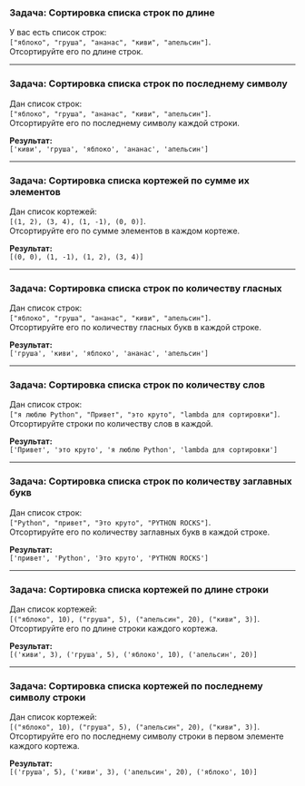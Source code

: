 ### **Задача: Сортировка списка строк по длине**
У вас есть список строк:  
`["яблоко", "груша", "ананас", "киви", "апельсин"]`.  
Отсортируйте его по длине строк.

---

### **Задача: Сортировка списка строк по последнему символу**
Дан список строк:  
`["яблоко", "груша", "ананас", "киви", "апельсин"]`.  
Отсортируйте его по последнему символу каждой строки.

**Результат:**  
`['киви', 'груша', 'яблоко', 'ананас', 'апельсин']`

---

### **Задача: Сортировка списка кортежей по сумме их элементов**
Дан список кортежей:  
`[(1, 2), (3, 4), (1, -1), (0, 0)]`.  
Отсортируйте его по сумме элементов в каждом кортеже.

**Результат:**  
`[(0, 0), (1, -1), (1, 2), (3, 4)]`

---

### **Задача: Сортировка списка строк по количеству гласных**  
Дан список строк:  
`["яблоко", "груша", "ананас", "киви", "апельсин"]`.  
Отсортируйте его по количеству гласных букв в каждой строке.  

**Результат:**  
`['груша', 'киви', 'яблоко', 'ананас', 'апельсин']`

---

### **Задача: Сортировка списка строк по количеству слов**  
Дан список строк:  
`["я люблю Python", "Привет", "это круто", "lambda для сортировки"]`.  
Отсортируйте строки по количеству слов в каждой.  

**Результат:**  
`['Привет', 'это круто', 'я люблю Python', 'lambda для сортировки']`

---

### **Задача: Сортировка списка строк по количеству заглавных букв**  
Дан список строк:  
`["Python", "привет", "Это круто", "PYTHON ROCKS"]`.  
Отсортируйте его по количеству заглавных букв в каждой строке.  

**Результат:**  
`['привет', 'Python', 'Это круто', 'PYTHON ROCKS']`

---

### **Задача: Сортировка списка кортежей по длине строки**  
Дан список кортежей:  
`[("яблоко", 10), ("груша", 5), ("апельсин", 20), ("киви", 3)]`.  
Отсортируйте его по длине строки каждого кортежа.  

**Результат:**  
`[('киви', 3), ('груша', 5), ('яблоко', 10), ('апельсин', 20)]`

---

### **Задача: Сортировка списка кортежей по последнему символу строки**  
Дан список кортежей:  
`[("яблоко", 10), ("груша", 5), ("апельсин", 20), ("киви", 3)]`.  
Отсортируйте его по последнему символу строки в первом элементе каждого кортежа.  

**Результат:**  
`[('груша', 5), ('киви', 3), ('апельсин', 20), ('яблоко', 10)]`

